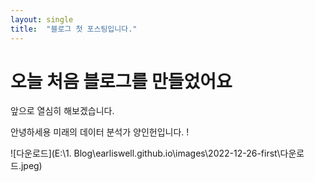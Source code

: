 ```yaml
---
layout: single
title:  "블로그 첫 포스팅입니다."
---
```


# 오늘 처음 블로그를 만들었어요

앞으로 열심히 해보겠습니다.

안녕하세용 미래의 데이터 분석가 양인헌입니다. !

![다운로드](E:\1. Blog\earliswell.github.io\images\2022-12-26-first\다운로드.jpeg)
